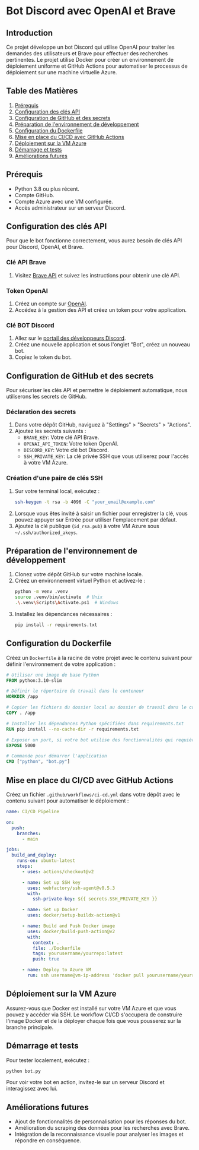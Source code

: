 # Bot Discord avec OpenAI et Brave

## Introduction
Ce projet développe un bot Discord qui utilise OpenAI pour traiter les demandes des utilisateurs et Brave pour effectuer des recherches pertinentes. Le projet utilise Docker pour créer un environnement de déploiement uniforme et GitHub Actions pour automatiser le processus de déploiement sur une machine virtuelle Azure.

## Table des Matières
1. [Prérequis](#prérequis)
2. [Configuration des clés API](#configuration-des-clés-api)
3. [Configuration de GitHub et des secrets](#configuration-de-github-et-des-secrets)
4. [Préparation de l'environnement de développement](#préparation-de-lenvironnement-de-développement)
5. [Configuration du Dockerfile](#configuration-du-dockerfile)
6. [Mise en place du CI/CD avec GitHub Actions](#mise-en-place-du-cicd-avec-github-actions)
7. [Déploiement sur la VM Azure](#déploiement-sur-la-vm-azure)
8. [Démarrage et tests](#démarrage-et-tests)
9. [Améliorations futures](#améliorations-futures)

## Prérequis
- Python 3.8 ou plus récent.
- Compte GitHub.
- Compte Azure avec une VM configurée.
- Accès administrateur sur un serveur Discord.

## Configuration des clés API
Pour que le bot fonctionne correctement, vous aurez besoin de clés API pour Discord, OpenAI, et Brave.

### Clé API Brave
1. Visitez [Brave API](https://api.search.brave.com/) et suivez les instructions pour obtenir une clé API.

### Token OpenAI
1. Créez un compte sur [OpenAI](https://platform.openai.com/signup).
2. Accédez à la gestion des API et créez un token pour votre application.

### Clé BOT Discord
1. Allez sur le [portail des développeurs Discord](https://discord.com/developers/applications).
2. Créez une nouvelle application et sous l'onglet "Bot", créez un nouveau bot.
3. Copiez le token du bot.

## Configuration de GitHub et des secrets
Pour sécuriser les clés API et permettre le déploiement automatique, nous utiliserons les secrets de GitHub.

### Déclaration des secrets
1. Dans votre dépôt GitHub, naviguez à "Settings" > "Secrets" > "Actions".
2. Ajoutez les secrets suivants :
   - `BRAVE_KEY`: Votre clé API Brave.
   - `OPENAI_API_TOKEN`: Votre token OpenAI.
   - `DISCORD_KEY`: Votre clé bot Discord.
   - `SSH_PRIVATE_KEY`: La clé privée SSH que vous utiliserez pour l'accès à votre VM Azure.

### Création d'une paire de clés SSH
1. Sur votre terminal local, exécutez :
   ```bash
   ssh-keygen -t rsa -b 4096 -C "your_email@example.com"
   ````
2. Lorsque vous êtes invité à saisir un fichier pour enregistrer la clé, vous pouvez appuyer sur Entrée pour utiliser l'emplacement par défaut.
3. Ajoutez la clé publique (`id_rsa.pub`) à votre VM Azure sous `~/.ssh/authorized_akeys`.

## Préparation de l'environnement de développement
1. Clonez votre dépôt GitHub sur votre machine locale.
2. Créez un environnement virtuel Python et activez-le :
   ```bash
   python -m venv .venv
   source .venv/bin/activate  # Unix
   .\.venv\Scripts\Activate.ps1  # Windows
   ````
3. Installez les dépendances nécessaires :
   ```bash
   pip install -r requirements.txt
   ````

## Configuration du Dockerfile
Créez un `Dockerfile` à la racine de votre projet avec le contenu suivant pour définir l'environnement de votre application :
   ```dockerfile
   # Utiliser une image de base Python
   FROM python:3.10-slim

   # Définir le répertoire de travail dans le conteneur
   WORKDIR /app

   # Copier les fichiers du dossier local au dossier de travail dans le conteneur
   COPY . /app

   # Installer les dépendances Python spécifiées dans requirements.txt
   RUN pip install --no-cache-dir -r requirements.txt

   # Exposer un port, si votre bot utilise des fonctionnalités qui requièrent un port externe (optionnel)
   EXPOSE 5000

   # Commande pour démarrer l'application
   CMD ["python", "bot.py"]
   ````

## Mise en place du CI/CD avec GitHub Actions
Créez un fichier `.github/workflows/ci-cd.yml` dans votre dépôt avec le contenu suivant pour automatiser le déploiement :
   ```yaml
   name: CI/CD Pipeline

   on:
     push:
       branches:
         - main

   jobs:
     build_and_deploy:
       runs-on: ubuntu-latest
       steps:
         - uses: actions/checkout@v2

         - name: Set up SSH key
           uses: webfactory/ssh-agent@v0.5.3
           with:
             ssh-private-key: ${{ secrets.SSH_PRIVATE_KEY }}

         - name: Set up Docker
           uses: docker/setup-buildx-action@v1

         - name: Build and Push Docker image
           uses: docker/build-push-action@v2
           with:
             context: .
             file: ./Dockerfile
             tags: yourusername/yourrepo:latest
             push: true

         - name: Deploy to Azure VM
           run: ssh username@vm-ip-address 'docker pull yourusername/yourrepo:latest && docker run ...'
   ````

## Déploiement sur la VM Azure
Assurez-vous que Docker est installé sur votre VM Azure et que vous pouvez y accéder via SSH. Le workflow CI/CD s'occupera de construire l'image Docker et de la déployer chaque fois que vous pousserez sur la branche principale.

## Démarrage et tests
Pour tester localement, exécutez :
   ```bash
   python bot.py
   ````
Pour voir votre bot en action, invitez-le sur un serveur Discord et interagissez avec lui.

## Améliorations futures
- Ajout de fonctionnalités de personnalisation pour les réponses du bot.
- Amélioration du scraping des données pour les recherches avec Brave.
- Intégration de la reconnaissance visuelle pour analyser les images et répondre en conséquence.
